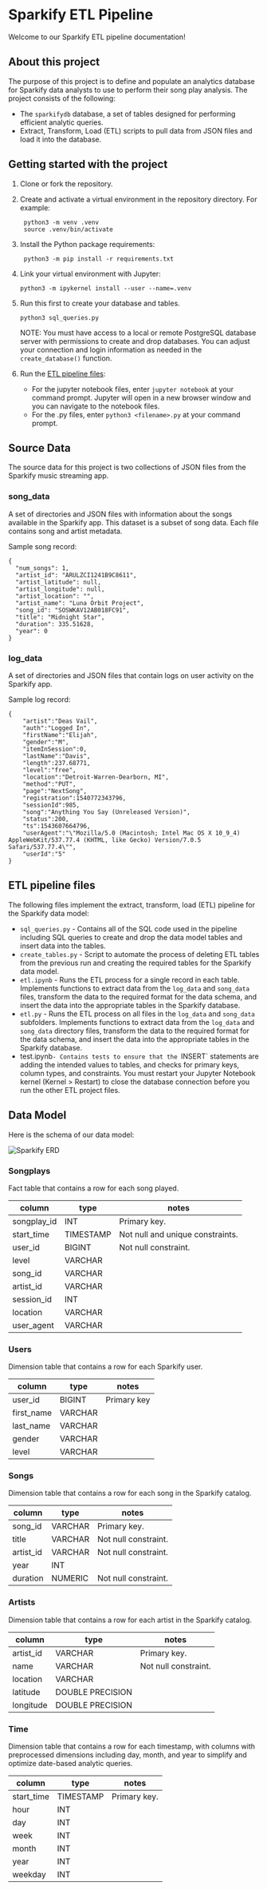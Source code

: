 # Sparkify ETL Pipeline

Welcome to our Sparkify ETL pipeline documentation!

## About this project

The purpose of this project is to define and populate an analytics database for Sparkify data analysts to use to perform their song play analysis. The project consists of the following:

- The `sparkifydb` database, a set of tables designed for performing efficient analytic queries.
- Extract, Transform, Load (ETL) scripts to pull data from JSON files and load it into the database.

## Getting started with the project

1. Clone or fork the repository.
2. Create and activate a virtual environment in the repository directory. For example:
   ```
    python3 -m venv .venv
    source .venv/bin/activate
   ```
3. Install the Python package requirements:

   ```
    python3 -m pip install -r requirements.txt
   ```

4. Link your virtual environment with Jupyter:

   ```
   python3 -m ipykernel install --user --name=.venv
   ```

5. Run this first to create your database and tables.

   `python3 sql_queries.py`

   NOTE: You must have access to a local or remote PostgreSQL database server with permissions to create and drop databases. You can adjust your connection and login information as needed in the `create_database()` function.

6. Run the [ETL pipeline files](#etl-pipeline-files):
   - For the jupyter notebook files, enter `jupyter notebook` at your command prompt. Jupyter will open in a new browser window and you can navigate to the notebook files.
   - For the .py files, enter `python3 <filename>.py` at your command prompt.

## Source Data

The source data for this project is two collections of JSON files from the Sparkify music streaming app.

### song_data

A set of directories and JSON files with information about the songs available in the Sparkify app. This dataset is a subset of song data. Each file contains song and artist metadata.

Sample song record:

```
{
  "num_songs": 1,
  "artist_id": "ARULZCI1241B9C8611",
  "artist_latitude": null,
  "artist_longitude": null,
  "artist_location": "",
  "artist_name": "Luna Orbit Project",
  "song_id": "SOSWKAV12AB018FC91",
  "title": "Midnight Star",
  "duration": 335.51628,
  "year": 0
}
```

### log_data

A set of directories and JSON files that contain logs on user activity on the Sparkify app.

Sample log record:

```
{
    "artist":"Deas Vail",
    "auth":"Logged In",
    "firstName":"Elijah",
    "gender":"M",
    "itemInSession":0,
    "lastName":"Davis",
    "length":237.68771,
    "level":"free",
    "location":"Detroit-Warren-Dearborn, MI",
    "method":"PUT",
    "page":"NextSong",
    "registration":1540772343796,
    "sessionId":985,
    "song":"Anything You Say (Unreleased Version)",
    "status":200,
    "ts":1543607664796,
    "userAgent":"\"Mozilla/5.0 (Macintosh; Intel Mac OS X 10_9_4) AppleWebKit/537.77.4 (KHTML, like Gecko) Version/7.0.5 Safari/537.77.4\"",
    "userId":"5"
}
```

## ETL pipeline files

The following files implement the extract, transform, load (ETL) pipeline for the Sparkify data model:

- `sql_queries.py` - Contains all of the SQL code used in the pipeline including SQL queries to create and drop the data model tables and insert data into the tables.
- `create_tables.py` - Script to automate the process of deleting ETL tables from the previous run and creating the required tables for the Sparkify data model.
- `etl.ipynb` - Runs the ETL process for a single record in each table. Implements functions to extract data from the `log_data` and `song_data` files, transform the data to the required format for the data schema, and insert the data into the appropriate tables in the Sparkify database.
- `etl.py` - Runs the ETL process on all files in the `log_data` and `song_data` subfolders. Implements functions to extract data from the `log_data` and `song_data` directory files, transform the data to the required format for the data schema, and insert the data into the appropriate tables in the Sparkify database.
- test.ipynb`- Contains tests to ensure that the `INSERT` statements are adding the intended values to tables, and checks for primary keys, column types, and constraints. You must restart your Jupyter Notebook kernel (Kernel > Restart) to close the database connection before you run the other ETL project files.

## Data Model

Here is the schema of our data model:

![Sparkify ERD](erd.png)

### Songplays

Fact table that contains a row for each song played.

| column      | type      | notes                            |
| ----------- | --------- | -------------------------------- |
| songplay_id | INT       | Primary key.                     |
| start_time  | TIMESTAMP | Not null and unique constraints. |
| user_id     | BIGINT    | Not null constraint.             |
| level       | VARCHAR   |                                  |
| song_id     | VARCHAR   |                                  |
| artist_id   | VARCHAR   |                                  |
| session_id  | INT       |                                  |
| location    | VARCHAR   |                                  |
| user_agent  | VARCHAR   |                                  |

### Users

Dimension table that contains a row for each Sparkify user.

| column     | type    | notes       |
| ---------- | ------- | ----------- |
| user_id    | BIGINT  | Primary key |
| first_name | VARCHAR |             |
| last_name  | VARCHAR |             |
| gender     | VARCHAR |             |
| level      | VARCHAR |             |

### Songs

Dimension table that contains a row for each song in the Sparkify catalog.

| column    | type    | notes                |
| --------- | ------- | -------------------- |
| song_id   | VARCHAR | Primary key.         |
| title     | VARCHAR | Not null constraint. |
| artist_id | VARCHAR | Not null constraint. |
| year      | INT     |                      |
| duration  | NUMERIC | Not null constraint. |

### Artists

Dimension table that contains a row for each artist in the Sparkify catalog.

| column    | type             | notes                |
| --------- | ---------------- | -------------------- |
| artist_id | VARCHAR          | Primary key.         |
| name      | VARCHAR          | Not null constraint. |
| location  | VARCHAR          |                      |
| latitude  | DOUBLE PRECISION |                      |
| longitude | DOUBLE PRECISION |                      |

### Time

Dimension table that contains a row for each timestamp, with columns with preprocessed dimensions including day, month, and year to simplify and optimize date-based analytic queries.

| column     | type      | notes        |
| ---------- | --------- | ------------ |
| start_time | TIMESTAMP | Primary key. |
| hour       | INT       |              |
| day        | INT       |              |
| week       | INT       |              |
| month      | INT       |              |
| year       | INT       |              |
| weekday    | INT       |              |
